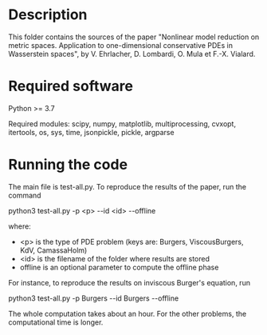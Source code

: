 Description
===========

This folder contains the sources of the paper "Nonlinear model reduction on metric spaces. Application to one-dimensional conservative PDEs in Wasserstein spaces", by V. Ehrlacher, D. Lombardi, O. Mula et F.-X. Vialard.

Required software
=================
Python >= 3.7

Required modules: scipy, numpy, matplotlib, multiprocessing, cvxopt, itertools, os, sys, time, jsonpickle, pickle, argparse

Running the code
=================
The main file is test-all.py. To reproduce the results of the paper, run the command

  python3 test-all.py -p \<p\> --id \<id\> --offline
 
 where:
  -  \<p\> is the type of PDE problem (keys are: Burgers, ViscousBurgers, KdV, CamassaHolm)
  - \<id\> is the filename of the folder where results are stored
  - offline is an optional parameter to compute the offline phase

For instance, to reproduce the results on inviscous Burger's equation, run

  python3 test-all.py -p Burgers --id Burgers --offline
  
The whole computation takes about an hour. For the other problems, the computational time is longer.
